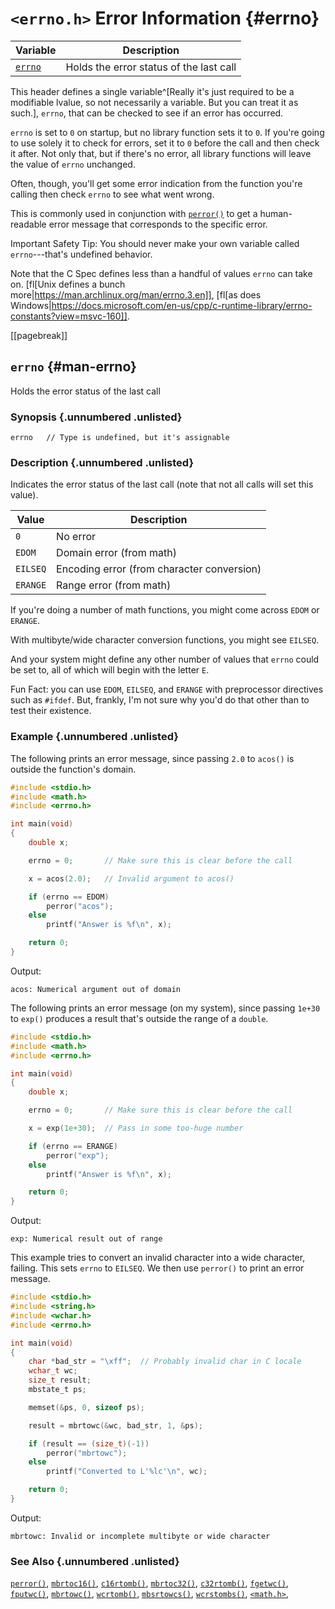 <!-- Beej's guide to C

# vim: ts=4:sw=4:nosi:et:tw=72
-->

# `<errno.h>` Error Information {#errno}
|Variable|Description|
|-|-|
|[`errno`](#man-errno)|Holds the error status of the last call|

This header defines a single variable^[Really it's just required to be
a modifiable lvalue, so not necessarily a variable. But you can treat it
as such.], `errno`, that can be checked to see if an error has occurred.

`errno` is set to `0` on startup, but no library function sets it to
`0`. If you're going to use solely it to check for errors, set it to `0`
before the call and then check it after. Not only that, but if there's
no error, all library functions will leave the value of `errno`
unchanged.

Often, though, you'll get some error indication from the function you're
calling then check `errno` to see what went wrong.

This is commonly used in conjunction with [`perror()`](#man-perror) to
get a human-readable error message that corresponds to the specific
error.

Important Safety Tip: You should never make your own variable called
`errno`---that's undefined behavior.

Note that the C Spec defines less than a handful of values `errno` can
take on. [fl[Unix defines a bunch
more|https://man.archlinux.org/man/errno.3.en]], [fl[as does
Windows|https://docs.microsoft.com/en-us/cpp/c-runtime-library/errno-constants?view=msvc-160]].

[[pagebreak]]
## `errno` {#man-errno}

Holds the error status of the last call

### Synopsis {.unnumbered .unlisted}

``` {.c}
errno   // Type is undefined, but it's assignable
```

### Description {.unnumbered .unlisted}

Indicates the error status of the last call (note that not all calls
will set this value).

|Value|Description|
|-|-|
|`0`|No error|
|`EDOM`|Domain error (from math)|
|`EILSEQ`|Encoding error (from character conversion)|
|`ERANGE`|Range error (from math)|

If you're doing a number of math functions, you might come across `EDOM`
or `ERANGE`.

With multibyte/wide character conversion functions, you might see
`EILSEQ`.

And your system might define any other number of values that `errno`
could be set to, all of which will begin with the letter `E`.

Fun Fact: you can use `EDOM`, `EILSEQ`, and `ERANGE` with preprocessor
directives such as `#ifdef`. But, frankly, I'm not sure why you'd do
that other than to test their existence.

<!--
### Return Value {.unnumbered .unlisted}
-->

### Example {.unnumbered .unlisted}

The following prints an error message, since passing `2.0` to `acos()`
is outside the function's domain.

``` {.c .numberLines}
#include <stdio.h>
#include <math.h>
#include <errno.h>

int main(void)
{
    double x;

    errno = 0;       // Make sure this is clear before the call

    x = acos(2.0);   // Invalid argument to acos()

    if (errno == EDOM)
        perror("acos");
    else
        printf("Answer is %f\n", x);

    return 0;
}
```

Output:

```
acos: Numerical argument out of domain
```

The following prints an error message (on my system), since passing
`1e+30` to `exp()` produces a result that's outside the range of a
`double`.

``` {.c .numberLines}
#include <stdio.h>
#include <math.h>
#include <errno.h>

int main(void)
{
    double x;

    errno = 0;       // Make sure this is clear before the call

    x = exp(1e+30);  // Pass in some too-huge number

    if (errno == ERANGE)
        perror("exp");
    else
        printf("Answer is %f\n", x);

    return 0;
}
```

Output:

```
exp: Numerical result out of range
```

This example tries to convert an invalid character into a wide
character, failing. This sets `errno` to `EILSEQ`. We then use
`perror()` to print an error message.

``` {.c .numberLines}
#include <stdio.h>
#include <string.h>
#include <wchar.h>
#include <errno.h>

int main(void)
{
    char *bad_str = "\xff";  // Probably invalid char in C locale
    wchar_t wc;
    size_t result;
    mbstate_t ps;

    memset(&ps, 0, sizeof ps);

    result = mbrtowc(&wc, bad_str, 1, &ps);

    if (result == (size_t)(-1))
        perror("mbrtowc");
    else
        printf("Converted to L'%lc'\n", wc);

    return 0;
}
```

Output:

```
mbrtowc: Invalid or incomplete multibyte or wide character
```

### See Also {.unnumbered .unlisted}

[`perror()`](#man-perror),
[`mbrtoc16()`](#man-mbrtoc16),
[`c16rtomb()`](#man-c16rtomb),
[`mbrtoc32()`](#man-mbrtoc32),
[`c32rtomb()`](#man-c32rtomb),
[`fgetwc()`](#man-fgetwc),
[`fputwc()`](#man-fputwc),
[`mbrtowc()`](#man-mbrtowc),
[`wcrtomb()`](#man-wcrtomb),
[`mbsrtowcs()`](#man-mbsrtowcs),
[`wcrstombs()`](#man-wcrstombs),
[`<math.h>`](#math),